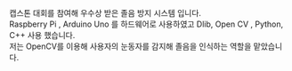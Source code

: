 캡스톤 대회를 참여해 우수상 받은 졸음 방지 시스템 입니다. 
<br>
Raspberry Pi , Arduino Uno 를 하드웨어로 사용하였고
 Dlib, Open CV , Python, C++
 사용 했습니다.
<br>
저는 OpenCV를 이용해 사용자의 눈동자를 감지해 졸음을 인식하는 역할을 맡았습니다.
